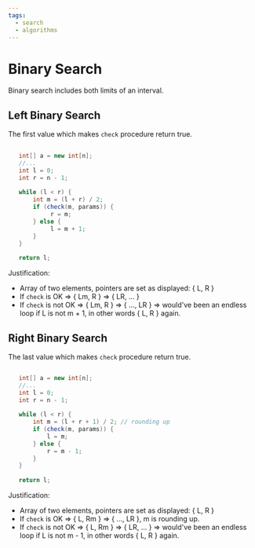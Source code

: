 ```yaml
---
tags:
  - search
  - algorithms
---
```


# Binary Search

Binary search includes both limits of an interval.

## Left Binary Search

The first value which makes ```check``` procedure return true. 

```java
 
   int[] a = new int[n];
   //...
   int l = 0;
   int r = n - 1;
   
   while (l < r) {
       int m = (l + r) / 2;
       if (check(m, params)) {
            r = m;                   
       } else {
            l = m + 1;
       }
   }
   
   return l;
```
Justification:

* Array of two elements, pointers are set as displayed: \{ L, R \}
* If ```check``` is OK => \{ Lm, R \} => \{ LR, ... \}
* If ```check``` is not OK => \{ Lm, R \} => \{ ..., LR \} => would've been an endless loop if L is not m + 1,
in other words \{ L, R \} again.


## Right Binary Search

The last value which makes ```check``` procedure return true.

```java

   int[] a = new int[n];
   //...
   int l = 0;
   int r = n - 1;
   
   while (l < r) {
       int m = (l + r + 1) / 2; // rounding up
       if (check(m, params)) {
           l = m;
       } else {
           r = m - 1;        
       }   
   }
 
   return l;
```

Justification:

* Array of two elements, pointers are set as displayed: \{ L, R \}
* If ```check``` is OK => \{ L, Rm \} => \{ ..., LR \}, m is rounding up.
* If ```check``` is not OK => \{ L, Rm \} => \{ LR, ... \} => would've been an endless loop if L is not m - 1,
  in other words \{ L, R \} again.